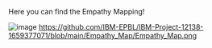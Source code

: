 Here you can find the Empathy Mapping!

![image](https://user-images.githubusercontgitent.com/64434764/189540993-29568498-9be2-4046-b28b-2a5042a62a67.png)
https://github.com/IBM-EPBL/IBM-Project-12138-1659377071/blob/main/Empathy_Map/Empathy_Map.png
